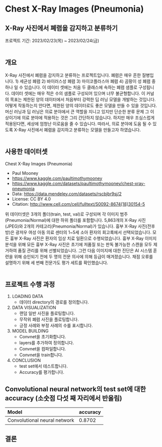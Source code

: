 # Chest X-Ray Images (Pneumonia)
## X-Ray 사진에서 폐렴을 감지하고 분류하기
프로젝트 기간: 2023/02/23(목) ~ 2023/02/24(금)  
<br/>
## 개요
X-Ray 사진에서 폐렴을 감지하고 분류하는 프로젝트입니다. 폐렴은 매우 흔한 질병입니다. 1) 세균성 폐렴 2) 바이러스성 폐렴 3) 마이코플라스마 폐렴 4) 곰팡이 성 폐렴 중 하나 일 수 있습니다. 이 데이터 셋에는 처음 두 클래스에 속하는 폐렴 샘플로 구성됩니다. 데이터 셋에는 매우 적은 수의 샘플로 구성되어 있으며 너무 불균형합니다. 이 커널의 목표는 제한된 양의 데이터에서 처음부터 강력한 딥 러닝 모델을 개발하는 것입니다. 어떻게 작동하는지 안다면, 제한된 양의 데이터로도 좋은 모델을 만들 수 있을 것입니다.  
머신 러닝과 딥 러닝은 의료 분야에서 큰 역할을 지니고 있지만 단순한 분류 문제 그 이상이기에 의료 분야에 적용하는 것은 그리 간단하지 않습니다. 하지만 매우 조심스럽게 적용된다면, 세상에 엄청난 이로움을 줄 수 있습니다. 따라서, 의료 분야에 도움 될 수 있도록 X-Ray 사진에서 폐렴을 감지하고 분류하는 모델을 만들고자 하였습니다.  
<br/>
## 사용한 데이터셋
Chest X-Ray Images (Pneumonia)  
- Paul Mooney  
- https://www.kaggle.com/paultimothymooney  
- https://www.kaggle.com/datasets/paultimothymooney/chest-xray-pneumonia  
- Data: https://data.mendeley.com/datasets/rscbjbr9sj/2
- License: CC BY 4.0
- Citation: http://www.cell.com/cell/fulltext/S0092-8674(18)30154-5  

위 데이터셋은 3개의 폴더(train, test, val)로 구성되며 각 이미지 범주(Pneumonia/Normal)에 대한 하위 폴더를 포함합니다. 5,863개의 X-Ray 사진(JPEG)와 2개의 카테고리(Pneumonia/Normal)가 있습니다. 흉부 X-Ray 사진(전후방)은 광저우 여성 아동 의료 센터의 1~5세 소아 환자의 회고록에서 선택되었습니다. 모든 흉부 X-Ray 사진은 환자의 임상 치료 일환으로 수행되었습니다. 흉부 X-Ray 이미지 분석을 위해 모든 흉부 X-Ray 사진은 초기에 저품질 또는 판독 불가능한 스캔을 모두 제거하여 품질 관리를 위해 선별되었습니다. 그런 다음 이미지에 대한 진단은 AI 시스템 훈련을 위해 승인되기 전에 두 명의 전문 의사에 의해 등급이 매겨졌습니다. 채점 오류를 설명하기 위해 세 번째 전문가도 평가 세트를 확인했습니다.  
<br/>
## 프로젝트 수행 과정
1. LOADING DATA  
    - 데이터 directory의 경로를 정의합니다.  
2. DATA VISUALIZATION  
    - 랜덤 일반 사진을 플로팅합니다.
    - 무작위 폐렴 사진을 플로팅합니다.
    - 긍정 사례와 부정 사례의 수를 표시합니다.
3. MODEL BUILDING  
    - Convnet을 초기화합니다.
    - layers를 추가하여 정의합니다.
    - Convnet을 컴파일합니다.
    - Convnet을 train합니다.
4. CONCLUSION  
    - test set에서 테스트합니다.
    - Accuracy를 평가합니다.
## Convolutional neural network의 test set에 대한 accuracy (소숫점 다섯 째 자리에서 반올림)
| Model | accuracy |
|:----------------------------------------|:-------|
| Convolutional neural network            | 0.8702 |
## 결론
